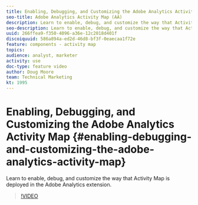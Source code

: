 ```yaml
---
title: Enabling, Debugging, and Customizing the Adobe Analytics Activity Map
seo-title: Adobe Analytics Activity Map (AA) 
description: Learn to enable, debug, and customize the way that Activity Map is deployed in the Adobe Analytics extension.
seo-description: Learn to enable, debug, and customize the way that Activity Map is deployed in the Adobe Analytics extension. (AA)
uuid: 266ffea9-f350-4096-a36e-12c2018d401f
discoiquuid: 586a894a-ed2d-46d8-bf3f-0eaecaa1f72e
feature: components - activity map
topics: 
audience: analyst, marketer
activity: use
doc-type: feature video
author: Doug Moore
team: Technical Marketing
kt: 1995
---
```


# Enabling, Debugging, and Customizing the Adobe Analytics Activity Map {#enabling-debugging-and-customizing-the-adobe-analytics-activity-map}

Learn to enable, debug, and customize the way that Activity Map is deployed in the Adobe Analytics extension.

>[!VIDEO](https://video.tv.adobe.com/v/25878?quality=12)